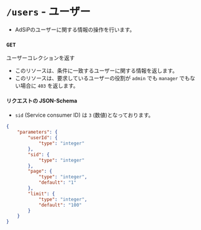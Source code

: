 # `/users` - ユーザー

* AdSiPのユーザーに関する情報の操作を行います。

### `GET`

ユーザーコレクションを返す

* このリソースは、条件に一致するユーザーに関する情報を返します。
* このリソースは、要求しているユーザーの役割が `admin` でも `manager` でもない場合に `403` を返します。

#### リクエストの JSON-Schema

* `sid` (Service consumer ID) は `3` (数値)となっております。

```json
{
	"parameters": {
		"userId": {
			"type": "integer"
		},
		"sid": {
			"type": "integer"
		},
		"page": {
			"type": "integer",
			"default": "1"
		},
		"limit": {
			"type": "integer",
			"default": "100"
		}
	}
}
```

